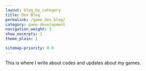 ```yaml
---
layout: blog_by_category
title: Dev Blog
permalink: /game_dev_blog/
category: game-development
navigation_weight: 3
show_excerpts: 1
theme_plain: 1

sitemap-priority: 0.9
---
```


This is where I write about codes and updates about my games.